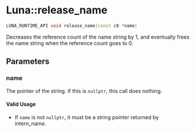 # Luna::release_name

```c++
LUNA_RUNTIME_API void release_name(const c8 *name)
```

Decreases the reference count of the name string by 1, and eventually frees the name string when the reference count goes to 0. 



## Parameters
### name
The pointer of the string. If this is `nullptr`, this call does nothing. 

#### Valid Usage
* If `name` is not `nullptr`, it must be a string pointer returned by intern_name. 


